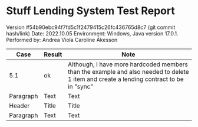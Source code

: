 # Stuff Lending System Test Report

Version #54b90ebc94f7fd5c1f2479415c26fc436765d8c7 (git commit hash/link)
Date: 2022.10.05
Environment: Windows, Java version 17.0.1. 
Performed by: Andrea Viola Caroline Åkesson

| Case        | Result      | Note        |
| ----------- | ----------- | ----------- |
| 5.1      | ok       | Although, I have more hardcoded members than the example and also needed to delete 1 item and create a lending contract to be in "sync" |
| Paragraph   | Text        | Text        |
| Header      | Title       | Title       |
| Paragraph   | Text        | Text        |